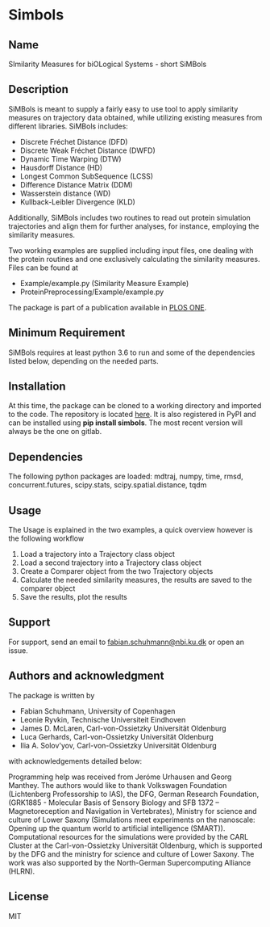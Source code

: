# Simbols

## Name
SImilarity Measures for biOLogical Systems - short SiMBols

## Description
SiMBols is meant to supply a fairly easy to use tool to apply similarity measures on trajectory data obtained, while utilizing existing measures from different libraries.
SiMBols includes:
* Discrete Fréchet Distance (DFD)
* Discrete Weak Fréchet Distance (DWFD)
* Dynamic Time Warping (DTW)
* Hausdorff Distance (HD)
* Longest Common SubSequence (LCSS)
* Difference Distance Matrix (DDM)
* Wasserstein distance (WD)
* Kullback-Leibler Divergence (KLD)

Additionally, SiMBols includes two routines to read out protein simulation trajectories and align them for further analyses, for instance, employing the similarity measures.

Two working examples are supplied including input files, one dealing with the protein routines and one exclusively calculating the similarity measures. Files can be found at
* Example/example.py (Similarity Measure Example)
* ProteinPreprocessing/Example/example.py

The package is part of a publication available in [PLOS ONE](https://journals.plos.org/plosone/article?id=10.1371/journal.pone.0284736).

## Minimum Requirement
SiMBols requires at least python 3.6 to run and some of the dependencies listed below, depending on the needed parts.

## Installation
At this time, the package can be cloned to a working directory and imported to the code. The repository is located [here](gitlab.uni-oldenburg.de/quantbiolab/simbols). It is also registered in PyPI and can be installed using **pip install simbols**. The most recent version will always be the one on gitlab.

## Dependencies
The following python packages are loaded:
mdtraj, numpy, time, rmsd, concurrent.futures, scipy.stats, scipy.spatial.distance, tqdm

## Usage
The Usage is explained in the two examples, a quick overview however is the following workflow
1. Load a trajectory into a Trajectory class object
2. Load a second trajectory into a Trajectory class object
3. Create a Comparer object from the two Trajectory objects
4. Calculate the needed similarity measures, the results are saved to the comparer object
5. Save the results, plot the results

## Support
For support, send an email to fabian.schuhmann@nbi.ku.dk or open an issue. 

## Authors and acknowledgment
The package is written by 
* Fabian Schuhmann,  University of Copenhagen
* Leonie Ryvkin,  Technische Universiteit Eindhoven
* James D. McLaren,  Carl-von-Ossietzky Universität Oldenburg
* Luca Gerhards,  Carl-von-Ossietzky Universität Oldenburg
* Ilia A. Solov'yov,  Carl-von-Ossietzky Universität Oldenburg   

with acknowledgements detailed below:

Programming help was received from Jeróme Urhausen and Georg Manthey. The authors would like to thank Volkswagen Foundation (Lichtenberg Professorship to IAS), the DFG, German Research Foundation, (GRK1885 - Molecular Basis of Sensory Biology and SFB 1372 – Magnetoreception and Navigation in Vertebrates), Ministry for science and culture of Lower Saxony (Simulations meet experiments on the nanoscale: Opening up the quantum world to artificial intelligence (SMART)). Computational resources for the simulations were provided by the CARL Cluster at the Carl-von-Ossietzky Universität Oldenburg, which is supported by the DFG and the ministry for science and culture of Lower Saxony. The work was also supported by the North-German Supercomputing Alliance (HLRN).

## License
MIT
